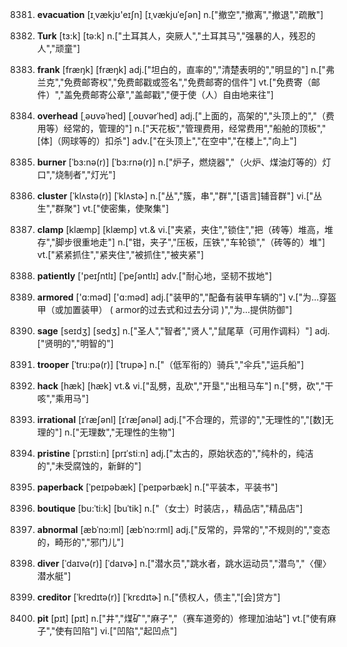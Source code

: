 8381. **evacuation**
[ɪˌvækjʊ'eɪʃn]  [ɪˌvækjuˈeʃən]
n.["撤空","撤离","撤退","疏散"]  

8382. **Turk**
[tɜ:k]  [tə:k]
n.["土耳其人，突厥人","土耳其马","强暴的人，残忍的人","顽童"]  

8383. **frank**
[fræŋk]  [fræŋk]
adj.["坦白的，直率的","清楚表明的","明显的"]  n.["弗兰克","免费邮寄权","免费邮戳或签名","免费邮寄的信件"]  vt.["免费寄（邮件）","盖免费邮寄公章","盖邮戳","便于使（人）自由地来往"]  

8384. **overhead**
[ˌəʊvəˈhed]  [ˌoʊvərˈhed]
adj.["上面的，高架的","头顶上的","（费用等）经常的，管理的"]  n.["天花板","管理费用，经常费用","船舱的顶板","[体]（网球等的）扣杀"]  adv.["在头顶上","在空中","在楼上","向上"]  

8385. **burner**
[ˈbɜ:nə(r)]  [ˈbɜ:rnə(r)]
n.["炉子，燃烧器","（火炉、煤油灯等的）灯口","烧制者","灯光"]  

8386. **cluster**
[ˈklʌstə(r)]  [ˈklʌstɚ]
n.["丛","簇，串","群","[语言]辅音群"]  vi.["丛生","群聚"]  vt.["使密集，使聚集"]  

8387. **clamp**
[klæmp]  [klæmp]
vt.& vi.["夹紧，夹住","锁住","把（砖等）堆高，堆存","脚步很重地走"]  n.["钳，夹子","压板，压铁","车轮锁","（砖等的）堆"]  vt.["紧紧抓住","紧夹住","被抓住","被夹紧"]  

8388. **patiently**
['peɪʃntlɪ]  [ˈpeʃəntlɪ]
adv.["耐心地，坚韧不拔地"]  

8389. **armored**
['ɑ:məd]  ['ɑ:məd]
adj.["装甲的","配备有装甲车辆的"]  v.["为…穿盔甲（或加置装甲） ( armor的过去式和过去分词 )","为…提供防御"]  

8390. **sage**
[seɪdʒ]  [sedʒ]
n.["圣人","智者","贤人","鼠尾草（可用作调料）"]  adj.["贤明的","明智的"]  

8391. **trooper**
[ˈtru:pə(r)]  [ˈtrupɚ]
n.["（低军衔的）骑兵","伞兵","运兵船"]  

8392. **hack**
[hæk]  [hæk]
vt.& vi.["乱劈，乱砍","开垦","出租马车"]  n.["劈，砍","干咳","乘用马"]  

8393. **irrational**
[ɪˈræʃənl]  [ɪˈræʃənəl]
adj.["不合理的，荒谬的","无理性的","[数]无理的"]  n.["无理数","无理性的生物"]  

8394. **pristine**
[ˈprɪsti:n]  [prɪˈstiːn]
adj.["太古的，原始状态的","纯朴的，纯洁的","未受腐蚀的，新鲜的"]  

8395. **paperback**
[ˈpeɪpəbæk]  [ˈpeɪpərbæk]
n.["平装本，平装书"]  

8396. **boutique**
[bu:ˈti:k]  [buˈtik]
n.["（女士）时装店，，精品店","精品店"]  

8397. **abnormal**
[æbˈnɔ:ml]  [æbˈnɔ:rml]
adj.["反常的，异常的","不规则的","变态的，畸形的","邪门儿"]  

8398. **diver**
[ˈdaɪvə(r)]  [ˈdaɪvɚ]
n.["潜水员","跳水者，跳水运动员","潜鸟","〈俚〉潜水艇"]  

8399. **creditor**
[ˈkredɪtə(r)]  [ˈkrɛdɪtɚ]
n.["债权人，债主","[会]贷方"]  

8400. **pit**
[pɪt]  [pɪt]
n.["井","煤矿","麻子","（赛车道旁的）修理加油站"]  vt.["使有麻子","使有凹陷"]  vi.["凹陷","起凹点"]  


